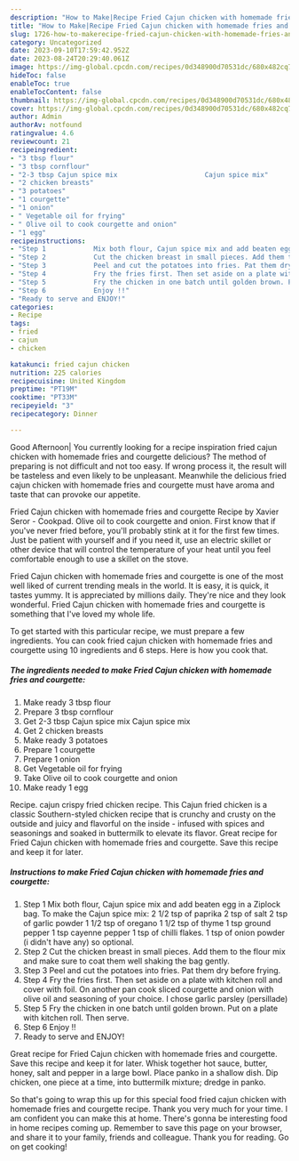 ```yaml
---
description: "How to Make|Recipe Fried Cajun chicken with homemade fries and courgette {That is Delicious"
title: "How to Make|Recipe Fried Cajun chicken with homemade fries and courgette {That is Delicious"
slug: 1726-how-to-makerecipe-fried-cajun-chicken-with-homemade-fries-and-courgette-that-is-delicious
category: Uncategorized
date: 2023-09-10T17:59:42.952Z
date: 2023-08-24T20:29:40.061Z
image: https://img-global.cpcdn.com/recipes/0d348900d70531dc/680x482cq70/fried-cajun-chicken-with-homemade-fries-and-courgette-recipe-main-photo.jpg
hideToc: false
enableToc: true
enableTocContent: false
thumbnail: https://img-global.cpcdn.com/recipes/0d348900d70531dc/680x482cq70/fried-cajun-chicken-with-homemade-fries-and-courgette-recipe-main-photo.jpg
cover: https://img-global.cpcdn.com/recipes/0d348900d70531dc/680x482cq70/fried-cajun-chicken-with-homemade-fries-and-courgette-recipe-main-photo.jpg
author: Admin
authorAv: notfound
ratingvalue: 4.6
reviewcount: 21
recipeingredient:
- "3 tbsp flour"
- "3 tbsp cornflour"
- "2-3 tbsp Cajun spice mix                      Cajun spice mix"
- "2 chicken breasts"
- "3 potatoes"
- "1 courgette"
- "1 onion"
- " Vegetable oil for frying"
- " Olive oil to cook courgette and onion"
- "1 egg"
recipeinstructions:
- "Step 1            Mix both flour, Cajun spice mix and add beaten egg in a Ziplock bag. To make the Cajun spice mix: 2 1/2 tsp of paprika 2 tsp of salt 2 tsp of garlic powder 1 1/2 tsp of oregano 1 1/2 tsp of thyme 1 tsp ground pepper 1 tsp cayenne pepper 1 tsp of chilli flakes. 1 tsp of onion powder (i didn&#39;t have any) so optional."
- "Step 2            Cut the chicken breast in small pieces. Add them to the flour mix and make sure to coat them well shaking the bag gently."
- "Step 3            Peel and cut the potatoes into fries. Pat them dry before frying."
- "Step 4            Fry the fries first. Then set aside on a plate with kitchen roll and cover with foil. On another pan cook sliced courgette and onion with olive oil and seasoning of your choice. I chose garlic parsley (persillade)"
- "Step 5            Fry the chicken in one batch until golden brown. Put on a plate with kitchen roll. Then serve."
- "Step 6            Enjoy !!"
- "Ready to serve and ENJOY!"
categories:
- Recipe
tags:
- fried
- cajun
- chicken

katakunci: fried cajun chicken 
nutrition: 225 calories
recipecuisine: United Kingdom
preptime: "PT19M"
cooktime: "PT33M"
recipeyield: "3"
recipecategory: Dinner

---
```



Good Afternoon| You currently looking for a recipe inspiration fried cajun chicken with homemade fries and courgette delicious? The method of preparing is not difficult and not too easy. If wrong process it, the result will be tasteless and even likely to be unpleasant. Meanwhile the delicious fried cajun chicken with homemade fries and courgette must have aroma and taste that can provoke our appetite.





Fried Cajun chicken with homemade fries and courgette Recipe by Xavier Seror - Cookpad. Olive oil to cook courgette and onion. First know that if you&#39;ve never fried before, you&#39;ll probably stink at it for the first few times. Just be patient with yourself and if you need it, use an electric skillet or other device that will control the temperature of your heat until you feel comfortable enough to use a skillet on the stove.

Fried Cajun chicken with homemade fries and courgette is one of the most well liked of current trending meals in the world. It is easy, it is quick, it tastes yummy. It is appreciated by millions daily. They're nice and they look wonderful. Fried Cajun chicken with homemade fries and courgette is something that I've loved my whole life.


To get started with this particular recipe, we must prepare a few ingredients. You can cook fried cajun chicken with homemade fries and courgette using 10 ingredients and 6 steps. Here is how you cook that.

<!--inarticleads1-->

##### The ingredients needed to make Fried Cajun chicken with homemade fries and courgette:

1. Make ready 3 tbsp flour
1. Prepare 3 tbsp cornflour
1. Get 2-3 tbsp Cajun spice mix                      Cajun spice mix
1. Get 2 chicken breasts
1. Make ready 3 potatoes
1. Prepare 1 courgette
1. Prepare 1 onion
1. Get  Vegetable oil for frying
1. Take  Olive oil to cook courgette and onion
1. Make ready 1 egg


Recipe. cajun crispy fried chicken recipe. This Cajun fried chicken is a classic Southern-styled chicken recipe that is crunchy and crusty on the outside and juicy and flavorful on the inside - infused with spices and seasonings and soaked in buttermilk to elevate its flavor. Great recipe for Fried Cajun chicken with homemade fries and courgette. Save this recipe and keep it for later. 

<!--inarticleads2-->

##### Instructions to make Fried Cajun chicken with homemade fries and courgette:

1. Step 1            Mix both flour, Cajun spice mix and add beaten egg in a Ziplock bag. To make the Cajun spice mix: 2 1/2 tsp of paprika 2 tsp of salt 2 tsp of garlic powder 1 1/2 tsp of oregano 1 1/2 tsp of thyme 1 tsp ground pepper 1 tsp cayenne pepper 1 tsp of chilli flakes. 1 tsp of onion powder (i didn&#39;t have any) so optional.
1. Step 2            Cut the chicken breast in small pieces. Add them to the flour mix and make sure to coat them well shaking the bag gently.
1. Step 3            Peel and cut the potatoes into fries. Pat them dry before frying.
1. Step 4            Fry the fries first. Then set aside on a plate with kitchen roll and cover with foil. On another pan cook sliced courgette and onion with olive oil and seasoning of your choice. I chose garlic parsley (persillade)
1. Step 5            Fry the chicken in one batch until golden brown. Put on a plate with kitchen roll. Then serve.
1. Step 6            Enjoy !!
1. Ready to serve and ENJOY!

Great recipe for Fried Cajun chicken with homemade fries and courgette. Save this recipe and keep it for later. Whisk together hot sauce, butter, honey, salt and pepper in a large bowl. Place panko in a shallow dish. Dip chicken, one piece at a time, into buttermilk mixture; dredge in panko. 

So that's going to wrap this up for this special food fried cajun chicken with homemade fries and courgette recipe. Thank you very much for your time. I am confident you can make this at home. There's gonna be interesting food in home recipes coming up. Remember to save this page on your browser, and share it to your family, friends and colleague. Thank you for reading. Go on get cooking!
